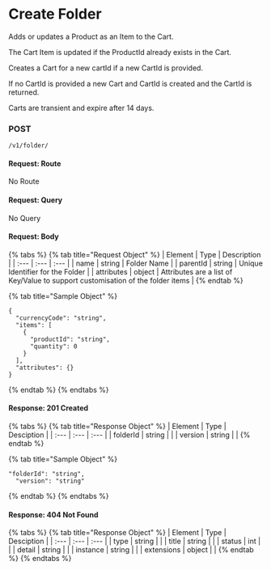 # Create Folder

Adds or updates a Product as an Item to the Cart.

The Cart Item is updated if the ProductId already exists in the Cart.  
  
Creates a Cart for a new cartId if a new CartId is provided.

If no CartId is provided a new Cart and CartId is created and the CartId is returned.

Carts are transient and expire after 14 days.

### **POST**

```text
/v1/folder/
```

#### Request: Route

No Route

#### Request: Query

No Query

#### Request:  Body

{% tabs %}
{% tab title="Request Object" %}
| Element | Type | Description |
| :--- | :--- | :--- |
| name | string | Folder Name |
| parentId | string | Unique Identifier for the Folder |
| attributes | object | Attributes are a list of Key/Value to support customisation of the folder items |
{% endtab %}

{% tab title="Sample Object" %}
```text
{
  "currencyCode": "string",
  "items": [
    {
      "productId": "string",
      "quantity": 0
    }
  ],
  "attributes": {}
}
```
{% endtab %}
{% endtabs %}

#### Response: 201 Created

{% tabs %}
{% tab title="Response Object" %}
| Element | Type | Desciption |
| :--- | :--- | :--- |
| folderId | string |  |
| version | string |  |
{% endtab %}

{% tab title="Sample Object" %}
```text
"folderId": "string",
  "version": "string"
```
{% endtab %}
{% endtabs %}

#### Response: 404 Not Found

{% tabs %}
{% tab title="Response Object" %}
| Element | Type | Desciption |
| :--- | :--- | :--- |
| type | string |  |
| title | string |  |
| status | int |  |
| detail | string |  |
| instance | string |  |
| extensions | object |  |
{% endtab %}
{% endtabs %}

